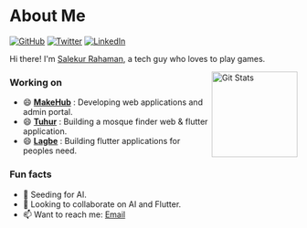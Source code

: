 # About Me

[![GitHub](https://img.shields.io/badge/GitHub-%40SalekurPolas-brightgreen)](https://github.com/SalekurPolas)
[![Twitter](https://img.shields.io/badge/Twitter-%40SalekurPolas-%2300acee)](https://twitter.com/SalekurPolas)
[![LinkedIn](https://img.shields.io/badge/LinkedIn-%40SalekurPolas-%230072b1)](https://www.linkedin.com/in/SalekurPolas)

Hi there! I'm [Salekur Rahaman](https://github.com/SalekurPolas), a tech guy who loves to play games.

<a href="https://github.com/SalekurPolas"><img alt="Git Stats" src="https://github-readme-stats.vercel.app/api?username=SalekurPolas&show_icons=true" align="right" height="150" /></a>

### Working on
- 😄 **[MakeHub](https://www.makehub.com.bd)** : Developing web applications and admin portal.
- 😄 **[Tuhur](https://www.tuhur.org)** : Building a mosque finder web & flutter application.
- 😄 **[Lagbe](https://www.lagbe.dev)** : Building flutter applications for peoples need.

### Fun facts
- 🌱 Seeding for AI.
- 👯 Looking to collaborate on AI and Flutter.
- 📫 Want to reach me: [Email](mailto:salekur9@gmail.com)
